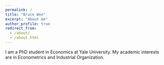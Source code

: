 ```yaml
---
permalink: /
title: "Bruce Wen"
excerpt: "About me"
author_profile: true
redirect_from: 
  - /about/
  - /about.html
---
```


I am a PhD student in Economics at Yale University. My academic interests are in Econometrics and Industrial Organization.